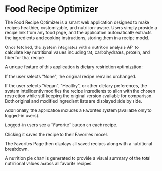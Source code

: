 # Food Recipe Optimizer 

The Food Recipe Optimizer is a smart web application designed to make recipes healthier, customizable, and nutrition-aware. Users simply provide a recipe link from any food page, and the application automatically extracts the ingredients and cooking instructions, storing them in a recipe model.

Once fetched, the system integrates with a nutrition analysis API to calculate key nutritional values including fat, carbohydrates, protein, and fiber for that recipe.

A unique feature of this application is dietary restriction optimization:

If the user selects "None", the original recipe remains unchanged.

If the user selects "Vegan", "Healthy", or other dietary preferences, the system intelligently modifies the recipe ingredients to align with the chosen restriction while still keeping the original version available for comparison. Both original and modified ingredient lists are displayed side by side.

Additionally, the application includes a Favorites system (available only to logged-in users).

Logged-in users see a "Favorite" button on each recipe.

Clicking it saves the recipe to their Favorites model.

The Favorites Page then displays all saved recipes along with a nutritional breakdown.

A nutrition pie chart is generated to provide a visual summary of the total nutritional values across all favorite recipes.
